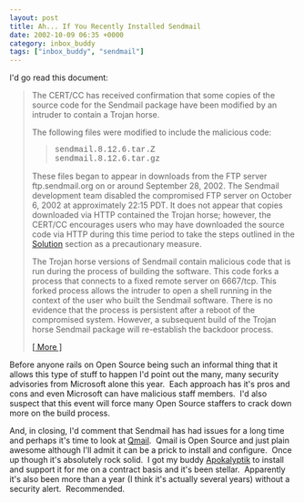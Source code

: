 ```yaml
---
layout: post
title: Ah... If You Recently Installed Sendmail
date: 2002-10-09 06:35 +0000
category: inbox_buddy
tags: ["inbox_buddy", "sendmail"]
---
```

<p>I'd go read this document:</p>
<blockquote dir="ltr" style="MARGIN-RIGHT: 0px">
<p>The CERT/CC has received confirmation that some copies of the source code for the Sendmail package have been modified by an intruder to contain a Trojan horse. 
<p>The following files were modified to include the malicious code:</p>
<blockquote><font face="courier">sendmail.8.12.6.tar.Z<br>sendmail.8.12.6.tar.gz<br></font></blockquote>
<p>These files began to appear in downloads from the FTP server ftp.sendmail.org on or around September 28, 2002. The Sendmail development team disabled the compromised FTP server on October 6, 2002 at approximately 22:15 PDT. It does not appear that copies downloaded via HTTP contained the Trojan horse; however, the CERT/CC encourages users who may have downloaded the source code via HTTP during this time period to take the steps outlined in the <a href="https://web.archive.org/web/20021013031121/http://www.cert.org/advisories/CA-2002-28.html#solution">Solution</a> section as a precautionary measure.</p>
<p>The Trojan horse versions of Sendmail contain malicious code that is run during the process of building the software. This code forks a process that connects to a fixed remote server on 6667/tcp. This forked process allows the intruder to open a shell running in the context of the user who built the Sendmail software. There is no evidence that the process is persistent after a reboot of the compromised system. However, a subsequent build of the Trojan horse Sendmail package will re-establish the backdoor process.</p>
<p><a href="https://web.archive.org/web/20021013031121/http://www.cert.org/advisories/CA-2002-28.html">[ More ]</a></p></blockquote>
<p dir="ltr">Before anyone rails on Open Source being such an informal thing that it allows this type of stuff to happen I'd point out the many, many security advisories from Microsoft alone this year.&nbsp; Each approach has it's pros and cons and even Microsoft can have malicious staff members.&nbsp; I'd also suspect that this event will force many Open Source staffers to crack down more on the build process.</p>
<p dir="ltr">And, in closing, I'd comment that Sendmail has had issues for a long time and perhaps it's time to look at <a href="https://web.archive.org/web/20021013031121/http://www.qmail.org/">Qmail</a>.&nbsp; Qmail is Open Source and just plain awesome although I'll admit it can be a prick to install and configure.&nbsp; Once up though it's absolutely rock solid.&nbsp; I got my buddy <a href="https://web.archive.org/web/20021013031121/http://www.apokalyptik.com/">Apokalyptik</a> to install and support it for me on a contract basis and it's been stellar.&nbsp; Apparently it's also been more than a year (I think it's actually several years) without a security alert.&nbsp; Recommended.</p>